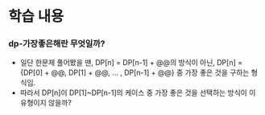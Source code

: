 # 학습 내용

### dp-가장좋은해란 무엇일까?
- 일단 한문제 풀어봤을 땐, DP[n] = DP[n-1] + @@의 방식이 아닌, DP[n] = {DP[0] + @@, DP[1] + @@, ... , DP[n-1] + @@} 중 가장 좋은 것을 구하는 형식임.
- 따라서 DP[n]이 DP[1]~DP[n-1]의 케이스 중 가장 좋은 것을 선택하는 방식이 이 유형이지 않을까?